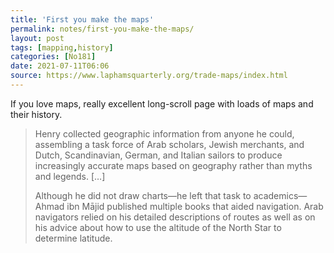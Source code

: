 ```yaml
---
title: 'First you make the maps'
permalink: notes/first-you-make-the-maps/
layout: post
tags: [mapping,history]
categories: [No181]
date: 2021-07-11T06:06
source: https://www.laphamsquarterly.org/trade-maps/index.html
---
```

If you love maps, really excellent long-scroll page with loads of maps and their history.
> Henry collected geographic information from anyone he could, assembling a task force of Arab scholars, Jewish merchants, and Dutch, Scandinavian, German, and Italian sailors to produce increasingly accurate maps based on geography rather than myths and legends. […]  
>
> Although he did not draw charts—he left that task to academics—Ahmad ibn Mājid published multiple books that aided navigation. Arab navigators relied on his detailed descriptions of routes as well as on his advice about how to use the altitude of the North Star to determine latitude.  

